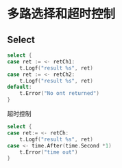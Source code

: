 
# 多路选择和超时控制

## Select 

```go
select {
case ret := <- retCh1:
    t.Logf("result %s", ret)
case ret := <- retCh2:
    t.Logf("result %s", ret)
default:
    t.Error("No ont returned")
}
```

超时控制
```go
select {
case ret:= <- retCh:
    t.Logf("result %s", ret)
case <- time.After(time.Second *1)
    t.Error("time out")
}
```